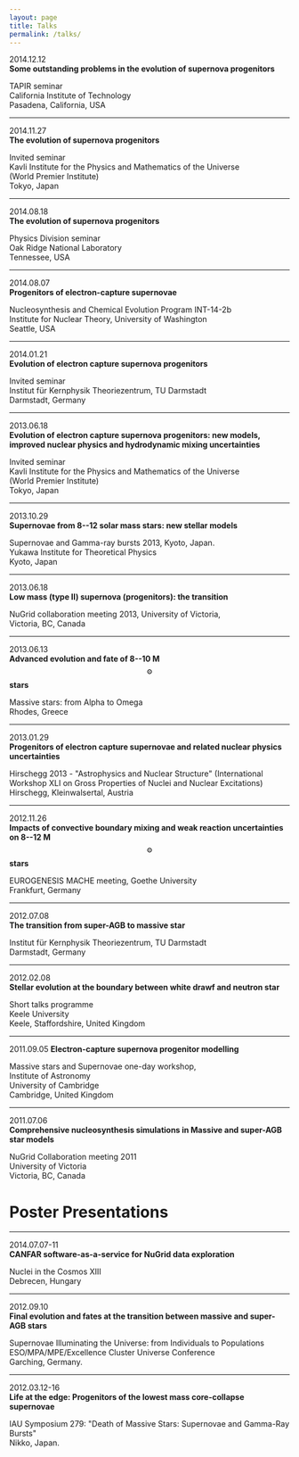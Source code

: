```yaml
---
layout: page
title: Talks
permalink: /talks/
---
```



2014.12.12
<br>
__Some outstanding problems in the evolution of supernova progenitors__

TAPIR seminar
<br>
California Institute of Technology
<br>
Pasadena, California, USA

---

2014.11.27
<br>
__The evolution of supernova progenitors__

Invited seminar
<br>
Kavli Institute for the Physics and Mathematics of the Universe
<br>
(World Premier Institute)
<br>
Tokyo, Japan

---

2014.08.18
<br>
__The evolution of supernova progenitors__

Physics Division seminar
<br>
Oak Ridge National Laboratory
<br>
Tennessee, USA

---

2014.08.07
<br>
__Progenitors of electron-capture supernovae__

Nucleosynthesis and Chemical Evolution Program INT-14-2b
<br>
Institute for Nuclear Theory, University of Washington
<br>
Seattle, USA

---

2014.01.21
<br>
__Evolution of electron capture supernova progenitors__

Invited seminar
<br>
Institut für Kernphysik Theoriezentrum, TU Darmstadt
<br>
Darmstadt, Germany

---
          
2013.06.18
<br>
__Evolution of electron capture supernova progenitors: new models, improved nuclear physics and hydrodynamic mixing uncertainties__

Invited seminar
<br>
Kavli Institute for the Physics and Mathematics of the Universe 
<br>
(World Premier Institute)
<br>
Tokyo, Japan

---

2013.10.29
<br>
__Supernovae from 8--12 solar mass stars: new stellar models__

Supernovae and Gamma-ray bursts 2013, Kyoto, Japan.
<br>
Yukawa Institute for Theoretical Physics
<br>
Kyoto, Japan

---

2013.06.18
<br>
__Low mass (type II) supernova (progenitors): the transition__

NuGrid collaboration meeting 2013, University of Victoria,
<br>
Victoria, BC, Canada

---

2013.06.13
<br>
__Advanced evolution and fate of 8--10 M$$_\odot$$ stars__

Massive stars: from Alpha to Omega
<br>
Rhodes, Greece

---

2013.01.29
<br>
__Progenitors of electron capture supernovae and related nuclear physics uncertainties__

Hirschegg 2013 - "Astrophysics and Nuclear Structure" (International Workshop XLI on Gross Properties of Nuclei and Nuclear Excitations)
<br>
Hirschegg, Kleinwalsertal, Austria

---

2012.11.26
<br>
__Impacts of convective boundary mixing and weak reaction uncertainties
on 8--12 M$$_\odot$$ stars__

EUROGENESIS MACHE meeting, Goethe University
<br>
Frankfurt, Germany

---

2012.07.08
<br>
__The transition from super-AGB to massive star__

Institut für Kernphysik Theoriezentrum, TU Darmstadt 
<br>
Darmstadt, Germany

---

2012.02.08
<br>
__Stellar evolution at the boundary between white drawf and neutron star__

Short talks programme
<br>
Keele University
<br>
Keele, Staffordshire, United Kingdom

---

2011.09.05
__Electron-capture supernova progenitor modelling__

Massive stars and Supernovae one-day workshop,
<br>
Institute of Astronomy
<br>
University of Cambridge
<br>
Cambridge, United Kingdom

----

2011.07.06
<br>
__Comprehensive nucleosynthesis simulations in Massive and super-AGB star models__

NuGrid Collaboration meeting 2011
<br>
University of Victoria
<br>
Victoria, BC, Canada


# Poster Presentations

---

2014.07.07-11
<br>
__CANFAR software-as-a-service for NuGrid data exploration__

Nuclei in the Cosmos XIII
<br>
Debrecen, Hungary

---

2012.09.10
<br>
__Final evolution and fates at the transition between massive and super-AGB stars__

Supernovae Illuminating the Universe: from Individuals to Populations
<br>
ESO/MPA/MPE/Excellence Cluster Universe Conference
<br>
Garching, Germany.

---

2012.03.12-16
<br>
__Life at the edge: Progenitors of the lowest mass core-collapse supernovae__

IAU Symposium 279: "Death of Massive Stars: Supernovae and Gamma-Ray Bursts"
<br>
Nikko, Japan.
